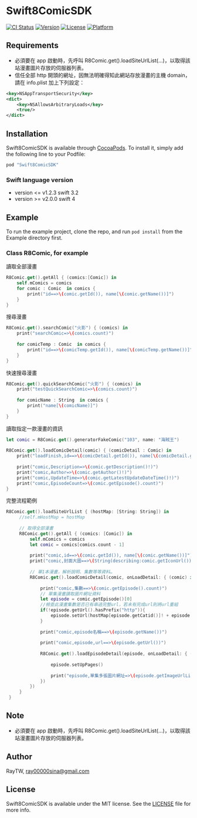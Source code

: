 # Swift8ComicSDK

[![CI Status](http://img.shields.io/travis/RayTW/Swift8ComicSDK.svg?style=flat)](https://travis-ci.org/RayTW/Swift8ComicSDK)
[![Version](https://img.shields.io/cocoapods/v/Swift8ComicSDK.svg?style=flat)](http://cocoapods.org/pods/Swift8ComicSDK)
[![License](https://img.shields.io/cocoapods/l/Swift8ComicSDK.svg?style=flat)](http://cocoapods.org/pods/Swift8ComicSDK)
[![Platform](https://img.shields.io/cocoapods/p/Swift8ComicSDK.svg?style=flat)](http://cocoapods.org/pods/Swift8ComicSDK)

## Requirements

* 必須要在 app 啟動時，先呼叫 R8Comic.get().loadSiteUrlList(…)，以取得該站漫畫圖片存放的伺服器列表。
* 信任全部 http 開頭的網址，因無法明確得知此網站存放漫畫的主機 domain，請在 info.plist 加上下列設定：

```xml
<key>NSAppTransportSecurity</key>
<dict>
	<key>NSAllowsArbitraryLoads</key>
	<true/>
</dict>
```

## Installation

Swift8ComicSDK is available through [CocoaPods](http://cocoapods.org). To install
it, simply add the following line to your Podfile:

```ruby
pod "Swift8ComicSDK"
```

### Swift language version

* version <= v1.2.3 swift 3.2
* version >= v2.0.0 swift 4

## Example

To run the example project, clone the repo, and run `pod install` from the Example directory first.

### Class R8Comic, for example

讀取全部漫畫

```swift
R8Comic.get().getAll { (comics:[Comic]) in
    self.mComics = comics
    for comic : Comic  in comics {
        print("id==>\(comic.getId()), name[\(comic.getName())]")
    }
}
```
	
搜尋漫畫

```swift
R8Comic.get().searchComic("火影") { (comics) in
    print("searchComic=>\(comics.count)")
            
    for comicTemp : Comic  in comics {
        print("id==>\(comicTemp.getId()), name[\(comicTemp.getName())]")
    }
}
```

快速搜尋漫畫

```swift
R8Comic.get().quickSearchComic("火影") { (comics) in
    print("testQuickSearchComic=>\(comics.count)")
            
    for comicName : String  in comics {
        print("name[\(comicName)]")
    }
}
```

讀取指定一款漫畫的資訊

```swift
let comic = R8Comic.get().generatorFakeComic("103", name: "海賊王")
    
R8Comic.get().loadComicDetail(comic) { (comicDetail : Comic) in
    print("loadFinish,id==>\(comicDetail.getId()), name[\(comicDetail.getName())]")
            
    print("comic,Description=>\(comic.getDescription()!)")
    print("comic,Author=>\(comic.getAuthor()!)")
    print("comic,UpdateTime=>\(comic.getLatestUpdateDateTime()!)")
    print("comic,EpisodeCount=>\(comic.getEpisode().count)")
}
```

完整流程範例

```swift
R8Comic.get().loadSiteUrlList { (hostMap: [String: String]) in
     //self.mHostMap = hostMap
     
     // 取得全部漫畫
     R8Comic.get().getAll { (comics: [Comic]) in
         self.mComics = comics
         let comic = comics[comics.count - 1]
         
         print("comic,id==>\(comic.getId()), name[\(comic.getName())]")
         print("comic,封面大圖==>\(String(describing:comic.getIconUrl())), 封面小圖[\(String(describing:comic.getSmallIconUrl()))]")
         
         // 單1本漫畫，解析說明、集數等等資料…
         R8Comic.get().loadComicDetail(comic, onLoadDetail: { (comic) in
             
             print("comic,集數==>\(comic.getEpisode().count)")
             // 單集漫畫讀取圖片網址資料
             let episode = comic.getEpisode()[0]
             //檢查此漫畫集數是否已有串過完整url，若未有完成url則將url重組
             if(!episode.getUrl().hasPrefix("http")){
                 episode.setUrl(hostMap[episode.getCatid()]! + episode.getUrl())
             }
             
             print("comic,episode名稱==>\(episode.getName())")
             
             print("comic,episode,url==>\(episode.getUrl())")
             
             R8Comic.get().loadEpisodeDetail(episode, onLoadDetail: { (episode) in
                 
                 episode.setUpPages()
                 
                 print("episode,單集多張圖片網址=>\(episode.getImageUrlList())")
             })
         })
     }
 }
```

## Note

* 必須要在 app 啟動時，先呼叫 R8Comic.get().loadSiteUrlList(…)，以取得該站漫畫圖片存放的伺服器列表。

## Author

RayTW, ray00000sina@gmail.com

## License

Swift8ComicSDK is available under the MIT license. See the [LICENSE](LICENSE) file for more info.
